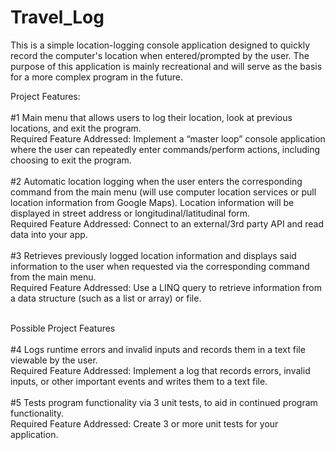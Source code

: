 # Travel_Log
This is a simple location-logging console application designed to quickly record the computer's location when entered/prompted by the user. The purpose of this application is mainly recreational and will serve as the basis for a more complex program in the future.


Project Features:
<br />
<br />
#1
Main menu that allows users to log their location, look at previous locations, and exit the program.
<br />
Required Feature Addressed: Implement a “master loop” console application where the user can repeatedly enter commands/perform actions, including choosing to exit the program.
<br />
<br />
#2
Automatic location logging when the user enters the corresponding command from the main menu (will use computer location services or pull location information from Google Maps). Location information will be displayed in street address or longitudinal/latitudinal form. 
<br />
Required Feature Addressed: Connect to an external/3rd party API and read data into your app.
<br />
<br />
#3
Retrieves previously logged location information and displays said information to the user when requested via the corresponding command from the main menu.
<br />
Required Feature Addressed: Use a LINQ query to retrieve information from a data structure (such as a list or array) or file.
<br />
<br />


Possible Project Features
<br />
<br />
#4
Logs runtime errors and invalid inputs and records them in a text file viewable by the user.
<br />
Required Feature Addressed: Implement a log that records errors, invalid inputs, or other important events and writes them to a text file.
<br />
<br />
#5
Tests program functionality via 3 unit tests, to aid in continued program functionality.
<br />
Required Feature Addressed: Create 3 or more unit tests for your application.



